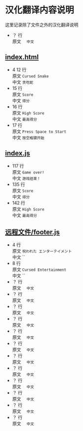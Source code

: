 # 汉化翻译内容说明

这里记录除了文件之外的汉化翻译说明

- ？ 行  
  原文 ``  
  中文 ``

## [index.html](index.html)

- 4 12 行  
  原文 `Cursed Snake`  
  中文 `贪吃蛇`
- 15 行  
  原文 `Score`  
  中文 `得分`
- 16 行  
  原文 `High Score`  
  中文 `最高得分`
- 17 行  
  原文 `Press Space to Start`  
  中文 `按空格键开始`

## [index.js](index.js)

- 117 行  
  原文 `Game over!`  
  中文 `游戏结束！`
- 135 行  
  原文 `Score`  
  中文 `得分`
- 142 行  
  原文 `High Score`  
  中文 `最高得分`

## [远程文件/footer.js](远程文件/footer.js)

- 4 行  
  原文 `呪われた エンターテイメント`  
  中文 ``
- 8 行  
  原文 `Cursed Entertainment`  
  中文 ``
- ？ 行  
  原文 ``  
  中文 ``
- ？ 行  
  原文 ``  
  中文 ``
- ？ 行  
  原文 ``  
  中文 ``
- ？ 行  
  原文 ``  
  中文 ``
- ？ 行  
  原文 ``  
  中文 ``
- ？ 行  
  原文 ``  
  中文 ``
- ？ 行  
  原文 ``  
  中文 ``
- ？ 行  
  原文 ``  
  中文 ``
- ？ 行  
  原文 ``  
  中文 ``
- ？ 行  
  原文 ``  
  中文 ``
- ？ 行  
  原文 ``  
  中文 ``
- ？ 行  
  原文 ``  
  中文 ``



